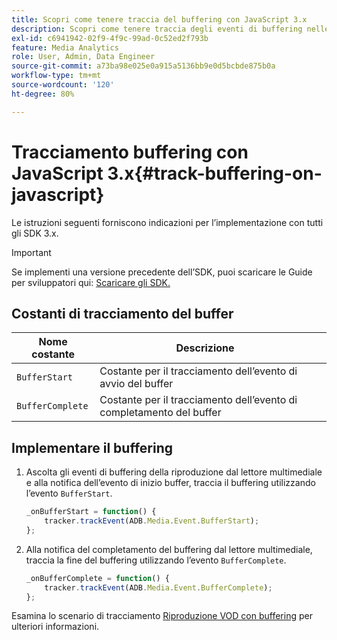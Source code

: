 ```yaml
---
title: Scopri come tenere traccia del buffering con JavaScript 3.x
description: Scopri come tenere traccia degli eventi di buffering nelle app del browser (JS).
exl-id: c6941942-02f9-4f9c-99ad-0c52ed2f793b
feature: Media Analytics
role: User, Admin, Data Engineer
source-git-commit: a73ba98e025e0a915a5136bb9e0d5bcbde875b0a
workflow-type: tm+mt
source-wordcount: '120'
ht-degree: 80%

---
```


# Tracciamento buffering con JavaScript 3.x{#track-buffering-on-javascript}

Le istruzioni seguenti forniscono indicazioni per l’implementazione con tutti gli SDK 3.x.

>[!IMPORTANT]
>
>Se implementi una versione precedente dell’SDK, puoi scaricare le Guide per sviluppatori qui: [Scaricare gli SDK.](/help/getting-started/download-sdks.md)

## Costanti di tracciamento del buffer

| Nome costante | Descrizione     |
|---|---|
| `BufferStart` | Costante per il tracciamento dell’evento di avvio del buffer |
| `BufferComplete` | Costante per il tracciamento dell’evento di completamento del buffer |

## Implementare il buffering

1. Ascolta gli eventi di buffering della riproduzione dal lettore multimediale e alla notifica dell’evento di inizio buffer, traccia il buffering utilizzando l’evento `BufferStart`.

   ```js
   _onBufferStart = function() {
       tracker.trackEvent(ADB.Media.Event.BufferStart);
   };
   ```

1. Alla notifica del completamento del buffering dal lettore multimediale, traccia la fine del buffering utilizzando l’evento `BufferComplete`.

   ```js
   _onBufferComplete = function() {
       tracker.trackEvent(ADB.Media.Event.BufferComplete);
   };
   ```

Esamina lo scenario di tracciamento [Riproduzione VOD con buffering](/help/use-cases/tracking-scenarios/vod-buffering.md) per ulteriori informazioni.

